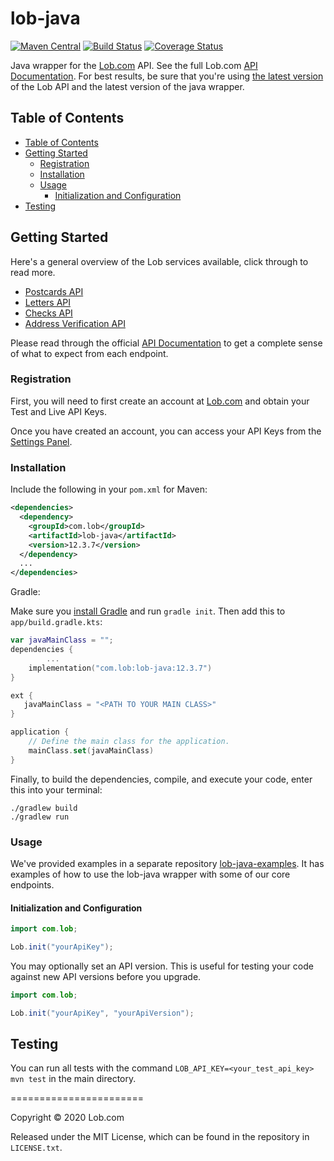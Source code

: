 # lob-java

[![Maven Central](https://img.shields.io/maven-central/v/com.lob/lob-java.svg)](https://search.maven.org/#search%7Cga%7C1%7Cg%3A%22com.lob%22%20AND%20a%3A%22lob-java%22)
[![Build Status](https://secure.travis-ci.org/lob/lob-java.svg)](https://travis-ci.org/lob/lob-java)
[![Coverage Status](https://coveralls.io/repos/lob/lob-java/badge.svg?branch=master)](https://coveralls.io/r/lob/lob-java)

Java wrapper for the [Lob.com](https://lob.com) API. See the full Lob.com [API Documentation](https://lob.com/docs/java).  For best results, be sure that you're using [the latest version](https://lob.com/docs/java#version) of the Lob API and the latest version of the java wrapper.

## Table of Contents

- [Table of Contents](#table-of-contents)
- [Getting Started](#getting-started)
  - [Registration](#registration)
  - [Installation](#installation)
  - [Usage](#usage)
    - [Initialization and Configuration](#initialization-and-configuration)
- [Testing](#testing)

## Getting Started

Here's a general overview of the Lob services available, click through to read more.

- [Postcards API](https://lob.com/products/print-mail/postcards)
- [Letters API](https://lob.com/products/print-mail/letters)
- [Checks API](https://lob.com/products/print-mail/checks)
- [Address Verification API](https://lob.com/products/address-verification)

Please read through the official [API Documentation](https://docs.lob.com/) to get a complete sense of what to expect from each endpoint.

### Registration

First, you will need to first create an account at [Lob.com](https://dashboard.lob.com/#/register) and obtain your Test and Live API Keys.

Once you have created an account, you can access your API Keys from the [Settings Panel](https://dashboard.lob.com/#/settings).

### Installation

Include the following in your `pom.xml` for Maven:

```xml
<dependencies>
  <dependency>
    <groupId>com.lob</groupId>
    <artifactId>lob-java</artifactId>
    <version>12.3.7</version>
  </dependency>
  ...
</dependencies>
```

Gradle:

Make sure you [install Gradle](https://docs.gradle.org/current/userguide/installation.html) and run `gradle init`. Then add this to `app/build.gradle.kts`:

```kotlin
var javaMainClass = "";
dependencies {
		...
    implementation("com.lob:lob-java:12.3.7")
}

ext {
   javaMainClass = "<PATH TO YOUR MAIN CLASS>"
}

application {
    // Define the main class for the application.
    mainClass.set(javaMainClass)
}
```

Finally, to build the dependencies, compile, and execute your code, enter this into your terminal:

```
./gradlew build
./gradlew run
```

### Usage

We've provided examples in a separate repository [lob-java-examples](https://github.com/lob/lob-java-examples). It has examples of how to use the lob-java wrapper with some of our core endpoints.

#### Initialization and Configuration
```java
import com.lob;

Lob.init("yourApiKey");
```

You may optionally set an API version. This is useful for testing your code against new API versions before you upgrade.
```java
import com.lob;

Lob.init("yourApiKey", "yourApiVersion");
```

## Testing

You can run all tests with the command `LOB_API_KEY=<your_test_api_key> mvn test` in the main directory.

=======================

Copyright &copy; 2020 Lob.com

Released under the MIT License, which can be found in the repository in `LICENSE.txt`.
